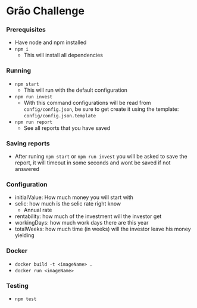 # Grão Challenge

### Prerequisites

- Have node and npm installed
- `npm i`
  - This will install all dependencies

### Running
  - `npm start`
    - This will run with the default configuration
  - `npm run invest`
    - With this command configurations will be read from `config/config.json`, be sure to get create it using the template: `config/config.json.template`
  - `npm run report`
    - See all reports that you have saved

### Saving reports
  - After runing `npm start` or `npm run invest` you will be asked to save the report, it will timeout in some seconds and wont be saved if not answered

### Configuration
  - initialValue: How much money you will start with
  - selic: how much is the selic rate right know
    - Annual rate
  - rentability: how much of the investment will the investor get
  - workingDays: how much work days there are this year
  - totalWeeks: how much time (in weeks) will the investor leave his money yielding

### Docker
  - `docker build -t <imageName> .`
  - `docker run <imageName>`

### Testing
  - `npm test`